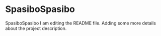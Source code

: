 # SpasiboSpasibo
SpasiboSpasibo
I am editing the README file. Adding some more details about the project description.

